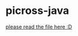 # picross-java

[please read the file here :D](https://github.com/yenchia189929/picross-java/blob/main/PICROSS_intro.pdf)
